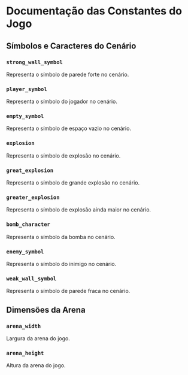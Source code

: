 # Documentação das Constantes do Jogo

## Símbolos e Caracteres do Cenário

### `strong_wall_symbol`

Representa o símbolo de parede forte no cenário.

### `player_symbol`

Representa o símbolo do jogador no cenário.

### `empty_symbol`

Representa o símbolo de espaço vazio no cenário.

### `explosion`

Representa o símbolo de explosão no cenário.

### `great_explosion`

Representa o símbolo de grande explosão no cenário.

### `greater_explosion`

Representa o símbolo de explosão ainda maior no cenário.

### `bomb_character`

Representa o símbolo da bomba no cenário.

### `enemy_symbol`

Representa o símbolo do inimigo no cenário.

### `weak_wall_symbol`

Representa o símbolo de parede fraca no cenário.

## Dimensões da Arena

### `arena_width`

Largura da arena do jogo.

### `arena_height`

Altura da arena do jogo.
